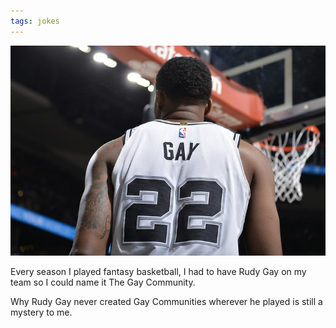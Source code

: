 ```yaml
---
tags: jokes
---
```


![gay](https://raw.githubusercontent.com/muneer78/muneer78.github.io/master/images/gay.jpeg)


Every season I played fantasy basketball, I had to have Rudy Gay on my team so I could name it The Gay Community. 

Why Rudy Gay never created Gay Communities wherever he played is still a mystery to me. 


